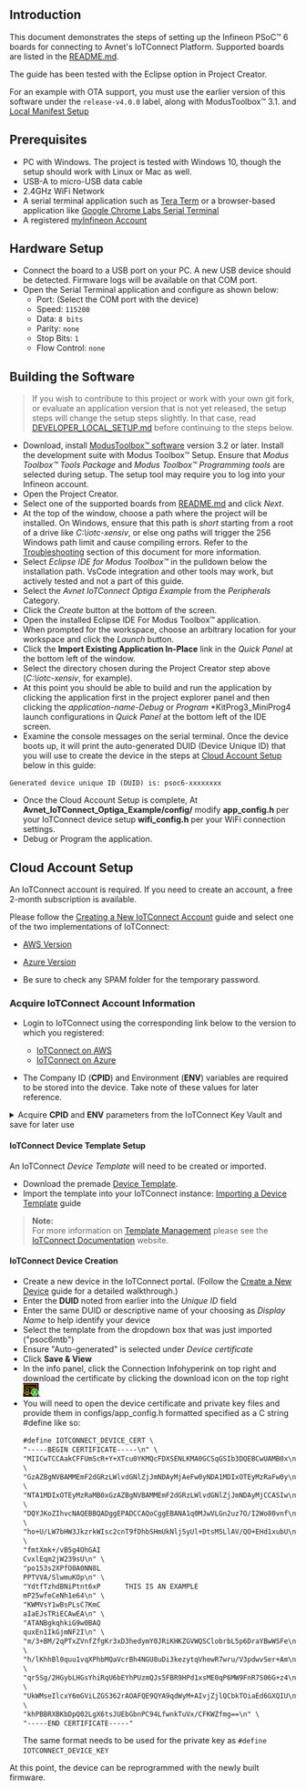 ## Introduction

This document demonstrates the steps of setting up the Infineon PSoC&trade; 6 boards
for connecting to Avnet's IoTConnect Platform. Supported boards are listed in 
the [README.md](README.md).

The guide has been tested with the Eclipse option in Project Creator.  

For an example with OTA support, you must use the earlier version of this
software under the `release-v4.0.0` label, along with ModusToolbox&trade; 3.1.
and [Local Manifest Setup](DEVELOPER_LOCAL_SETUP.md#local-manifest-setup)

## Prerequisites
* PC with Windows. The project is tested with Windows 10, though the setup should work with Linux or Mac as well.
* USB-A to micro-USB data cable
* 2.4GHz WiFi Network
* A serial terminal application such as [Tera Term](https://ttssh2.osdn.jp/index.html.en) or a browser-based application like [Google Chrome Labs Serial Terminal](https://googlechromelabs.github.io/serial-terminal/)
* A registered [myInfineon Account](https://www.infineon.com/sec/login)

## Hardware Setup
* Connect the board to a USB port on your PC. A new USB device should be detected.
Firmware logs will be available on that COM port.
* Open the Serial Terminal application and configure as shown below:
  * Port: (Select the COM port with the device)
  * Speed: `115200`
  * Data: `8 bits`
  * Parity: `none`
  * Stop Bits: `1`
  * Flow Control: `none`
  
## Building the Software
> If you wish to contribute to this project or work with your own git fork,
> or evaluate an application version that is not yet released, the setup steps will change 
> the setup steps slightly.
> In that case, read [DEVELOPER_LOCAL_SETUP.md](./DEVELOPER_LOCAL_SETUP.md) 
> before continuing to the steps below.

- Download, install [ModusToolbox&trade; software](https://www.infineon.com/cms/en/design-support/tools/sdk/modustoolbox-software/)
version 3.2 or later. Install the development suite with Modus Toolbox&trade; Setup. 
Ensure that *Modus Toolbox&trade; Tools Package* and *Modus Toolbox&trade; Programming tools* are selected during setup. 
The setup tool may require you to log into your Infineon account.
- Open the Project Creator.
- Select one of the supported boards from [README.md](README.md) and click *Next*.
- At the top of the window, choose a path where the project will be installed.
On Windows, ensure that this path is *short* starting from a root of a drive like *C:\iotc-xensiv*,
or else ong paths will trigger the 256 Windows path limit and cause compiling errors. Refer to the
[Troubleshooting](#troubleshooting) section of this document for more information.
- Select *Eclipse IDE for Modus Toolbox&trade;* in the pulldown below the installation path. 
VsCode integration and other tools may work, but actively tested and not a part of this guide.
- Select the *Avnet IoTConnect Optiga Example* from the *Peripherals* Category.
- Click the *Create* button at the bottom of the screen.
- Open the installed Eclipse IDE For Modus Toolbox&trade; application.
- When prompted for the workspace, choose an arbitrary location for your workspace and click the *Launch* button.
- Click the **Import Existing Application In-Place** link in the *Quick Panel* at the bottom left of the window.
- Select the directory chosen during the Project Creator step above (*C:\iotc-xensiv*, for example).
- At this point you should be able to build and run the application by clicking the application first in 
the project explorer panel and then clicking the *application-name-Debug* or *Program* *KitProg3_MiniProg4 
launch configurations in *Quick Panel* at the bottom left of the IDE screen.
- Examine the console messages on the serial terminal. Once the device boots up,
it will print the auto-generated DUID (Device Unique ID) that you will use to 
create the device in the steps at [Cloud Account Setup](#cloud-account-setup) below in this guide:
``` 
Generated device unique ID (DUID) is: psoc6-xxxxxxxx
```
- Once the Cloud Account Setup is complete,
At **Avnet_IoTConnect_Optiga_Example/config/** modify **app_config.h** per your
IoTConnect device setup **wifi_config.h** per your WiFi connection settings.
- Debug or Program the application.

## Cloud Account Setup
An IoTConnect account is required.  If you need to create an account, a free 2-month subscription is available.

Please follow the 
[Creating a New IoTConnect Account](https://github.com/avnet-iotconnect/avnet-iotconnect.github.io/blob/main/documentation/iotconnect/subscription/subscription.md)
guide and select one of the two implementations of IoTConnect: 
* [AWS Version](https://subscription.iotconnect.io/subscribe?cloud=aws)  
* [Azure Version](https://subscription.iotconnect.io/subscribe?cloud=azure)  

* Be sure to check any SPAM folder for the temporary password.

### Acquire IoTConnect Account Information

* Login to IoTConnect using the corresponding link below to the version to which you registered:  
    * [IoTConnect on AWS](https://console.iotconnect.io) 
    * [IoTConnect on Azure](https://portal.iotconnect.io)

* The Company ID (**CPID**) and Environment (**ENV**) variables are required to be stored into the device. Take note of these values for later reference.
<details><summary>Acquire <b>CPID</b> and <b>ENV</b> parameters from the IoTConnect Key Vault and save for later use</summary>
<img style="width:75%; height:auto" src="https://github.com/avnet-iotconnect/avnet-iotconnect.github.io/blob/bbdc9f363831ba607f40805244cbdfd08c887e78/assets/cpid_and_env.png"/>
</details>


#### IoTConnect Device Template Setup

An IoTConnect *Device Template* will need to be created or imported.
* Download the premade  [Device Template](files/psoc6-device-template.json).
* Import the template into your IoTConnect instance:  [Importing a Device Template](https://github.com/avnet-iotconnect/avnet-iotconnect.github.io/blob/main/documentation/iotconnect/import_device_template.md) guide  
> **Note:**  
> For more information on [Template Management](https://docs.iotconnect.io/iotconnect/user-manuals/devices/template-management/) please see the [IoTConnect Documentation](https://iotconnect.io) website.

#### IoTConnect Device Creation

* Create a new device in the IoTConnect portal. (Follow the [Create a New Device](https://github.com/avnet-iotconnect/avnet-iotconnect.github.io/blob/main/documentation/iotconnect/create_new_device.md) guide for a detailed walkthrough.)
* Enter the **DUID** noted from earlier into the *Unique ID* field
* Enter the same DUID or descriptive name of your choosing as *Display Name* to help identify your device
* Select the template from the dropdown box that was just imported ("psoc6mtb")
* Ensure "Auto-generated" is selected under *Device certificate*
* Click **Save & View**
* In the info panel, click the Connection Infohyperink on top right and 
download the certificate by clicking the download icon on the top right
![download-cert.png](media/download-cert.png).
* You will need to open the device certificate and private key files and 
provide them in configs/app_config.h formatted specified as a C string #define like so:
  ```
  #define IOTCONNECT_DEVICE_CERT \
  "-----BEGIN CERTIFICATE-----\n" \
  "MIICwTCCAakCFFUmScR+Y+XTcu0YKMQcFDXSENLKMA0GCSqGSIb3DQEBCwUAMB0x\n" \
  "GzAZBgNVBAMMEmF2dGRzLWlvdGNlZjJmNDAyMjAeFw0yNDA1MDIxOTEyMzRaFw0y\n" \
  "NTA1MDIxOTEyMzRaMB0xGzAZBgNVBAMMEmF2dGRzLWlvdGNlZjJmNDAyMjCCASIw\n" \
  "DQYJKoZIhvcNAQEBBQADggEPADCCAQoCggEBANA1q0MJwVLGn2uz7O/I2Wo80vnf\n" \
  "ho+U/LW7bHW3JkzrkWIsc2cnT9fDhbSHmUkNlj5yUl+DtsM5LlAV/QO+EHd1xubU\n" \
  "fmtXmk+/vB5g4OhGAI                               CvxlEqm2jW239sU\n" \
  "po153s2XPfO0A0NN8L                               PPTVVA/SlwmuKOp\n" \
  "YdtfTzhdBNiPtnt6xP      THIS IS AN EXAMPLE       mP25wfeCeNh1e64\n" \
  "KWMVsY1wBsPLsC7KmC                               aIaEJsTRiECAwEA\n" \
  "ATANBgkqhkiG9w0BAQ                               quxEn1IkGjmNF2I\n" \
  "m/3+BM/2qPTxZVnfZfgKr3xD3hedymY0JRiKHKZGVWQSClobrbL5p6DraYBwWSFe\n" \
  "h/lKhhBl0quu1vqXPhbMQaVcrBh4NGU8uDi3kezytqVhewR7wru/V3pdwvSer+Am\n" \
  "qr5Sg/2HGybLHGsYhiRqU6bEYhPUzmQJs5FBR9HPd1xsME0qP6MW9FnR7S06G+z4\n" \
  "UkWMseIlcxY6mGViLZGS362rAOAFQE9QYA9qdWyM+AIvjZjlQCbkTOiaEd6GXQIU\n" \
  "khPBBRXBKbDpQ02LgX6tsJUEbGbnPC94LfwnkTuVx/CFKWZfmg==\n" \
  "-----END CERTIFICATE-----"
  ```
  The same format needs to be used for the private key as `#define IOTCONNECT_DEVICE_KEY`

At this point, the device can be reprogrammed with the newly built firmware.